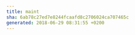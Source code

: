 ```yaml
---
title: maint
sha: 6ab78c27ed7e8244fcaafd8c2706024ca707465c
generated: 2018-06-29 08:31:55 +0200
---
```

